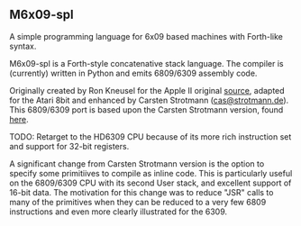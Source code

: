 ## M6x09-spl
A simple programming language for 6x09 based machines with Forth-like syntax.

M6x09-spl is a Forth-style concatenative stack language. The compiler is (currently) written in Python and emits 6809/6309 assembly code. 

Originally created by Ron Kneusel for the Apple II original [source](https://home.comcast.net/~oneelkruns/), adapted for the Atari 8bit and enhanced by Carsten Strotmann (cas@strotmann.de). This 6809/6309 port is based upon the Carsten Strotmann version, found [here](https://github.com/cstrotm/spl-6502).

TODO: Retarget to the HD6309 CPU because of its more rich instruction set and support for 32-bit registers. 

A significant change from Carsten Strotmann version is the option to specify some primitiives to compile as inline code. This is particularly useful on the 6809/6309 CPU with its second User stack, and excellent support of 16-bit data. The motivation for this change was to reduce "JSR" calls to many of the primitives when they can be reduced to a very few 6809 instructions and even more clearly illustrated for the 6309.
